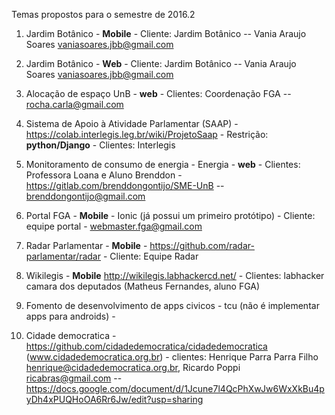 Temas propostos para o semestre de 2016.2

1.  Jardim Botânico - **Mobile** - Cliente: Jardim Botânico -- Vania Araujo Soares <vaniasoares.jbb@gmail.com>

2.  Jardim Botânico - **Web** - Cliente: Jardim Botânico -- Vania Araujo Soares <vaniasoares.jbb@gmail.com>

3. Alocação de espaço UnB - **web** - Clientes: Coordenação FGA -- rocha.carla@gmail.com

4. Sistema de Apoio à Atividade Parlamentar (SAAP) -  https://colab.interlegis.leg.br/wiki/ProjetoSaap - Restrição: **python/Django** - Clientes: Interlegis

5. Monitoramento de consumo de energia - Energia - **web** - Clientes: Professora Loana e Aluno Brenddon - https://gitlab.com/brenddongontijo/SME-UnB -- brenddongontijo@gmail.com

6.  Portal FGA - **Mobile** - Ionic (já possui um primeiro protótipo) - Cliente: equipe portal -  webmaster.fga@gmail.com

7. Radar Parlamentar - **Mobile**  - https://github.com/radar-parlamentar/radar - Cliente: Equipe Radar

8. Wikilegis - **Mobile**  http://wikilegis.labhackercd.net/ - Clientes: labhacker camara dos deputados (Matheus Fernandes, aluno FGA)

9. Fomento de desenvolvimento de apps civicos - tcu (não é implementar apps para androids) - 

10. Cidade democratica - https://github.com/cidadedemocratica/cidadedemocratica (www.cidadedemocratica.org.br) - clientes: Henrique Parra Parra Filho <henrique@cidadedemocratica.org.br>, Ricardo Poppi <ricabras@gmail.com> -- https://docs.google.com/document/d/1Jcune7l4QcPhXwJw6WxXkBu4pyDh4xPUQHoOA6Rr6Jw/edit?usp=sharing

